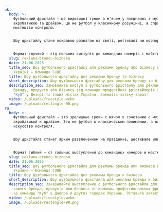 ```yaml
---
uk:
  body: >-
    Футбольний фристайл – це видовищні трюки з м’ячем у поєднанні з музикою,
    акробатикою та драйвом. Це не футбол у класичному розумінні, а справжнє
    мистецтво контролю.


    Шоу фристайлу стане яскравою розвагою на святі, фестивалі чи корпоративі. Енергія, динаміка та інтерактив з глядачами створюють незабутню атмосферу.


    Формат гнучкий – від сольних виступів до командних номерів і майстер-класів. Це сучасно, ефектно й завжди вражає публіку.
  slug: reklama-brendu-biznesu
  date: 21.06.2025
  title_seo: Шоу футбольного фристайлу для реклами бренду або бізнесу в Дніпрі та
    Україні — Команда CUBE
  title: Шоу футбольного фристайлу для реклами бренду та бізнесу
  short_description: Шоу футбольного фристайлу для реклами бренду та бізнесу
  description_seo: Замовляйте виступ з футбольного фрістайлу для реклами вашого
    бренду, продукту або бізнесу від команди професійних фрістайлерів з команди
    "Куб" у Дніпрі та інших містах України. Залишіть заявку зараз!
  video: /uploads/freestyle.webm
  image: /uploads/rectangle-90.png
ru:
  body: >-
    Футбольный фристайл — это зрелищные трюки с мячом в сочетании с музыкой,
    акробатикой и драйвом. Это не футбол в классическом понимании, а настоящее
    искусство контроля.


    Шоу фристайла станет ярким развлечением на празднике, фестивале или корпоративе. Энергия, динамика и интерактив со зрителями создают незабываемую атмосферу.


    Формат гибкий — от сольных выступлений до командных номеров и мастер-классов. Это современно, эффектно и всегда впечатляет публику.
  slug: reklama-brendu-biznesu
  date: 21.06.2025
  title_seo: Шоу футбольного фристайла для рекламы бренда или бизнеса в Днепре и
    Украине — Команда CUBE
  title: Шоу футбольного фристайла для рекламы бренда и бизнеса
  short_description: Шоу футбольного фристайла для рекламы бренда и бизнеса
  description_seo: Заказывайте выступление с футбольного фристайла для рекламы
    вашего бренда, продукта или бизнеса от команды профессиональных фристайлеров
    из команды "Куб" в Днепре и других городах Украины. Оставьте заявку сейчас!
  video: /uploads/freestyle.webm
  image: /uploads/rectangle-90.png
---
```

